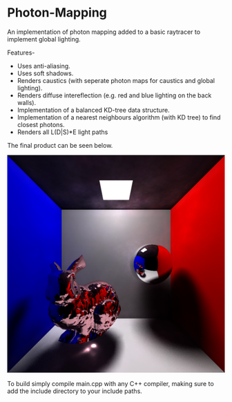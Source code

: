 # Photon-Mapping
An implementation of photon mapping added to a basic raytracer to implement global lighting.

Features-
* Uses anti-aliasing.
* Uses soft shadows.
* Renders caustics (with seperate photon maps for caustics and global lighting). 
* Renders diffuse intereflection (e.g. red and blue lighting on the back walls).
* Implementation of a balanced KD-tree data structure.
* Implementation of a nearest neighbours algorithm (with KD tree) to find closest photons.
* Renders all L(D|S)\*E light paths

The final product can be seen below.

![](FinalBunny.png)

To build simply compile main.cpp with any C++ compiler, making sure to add the include directory to your include paths. 
